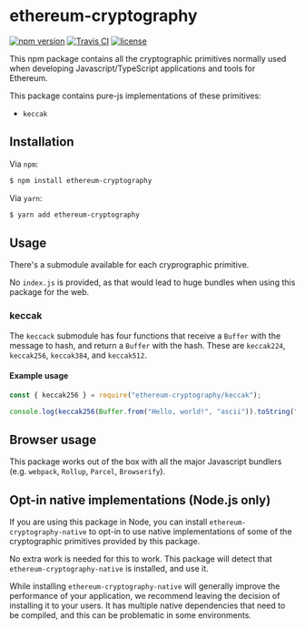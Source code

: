 # ethereum-cryptography

[![npm version][1]][2]
[![Travis CI][3]][4]
[![license][5]][6]

This npm package contains all the cryptographic primitives normally used when 
developing Javascript/TypeScript applications and tools for Ethereum.

This package contains pure-js implementations of these primitives:

* `keccak`

## Installation

Via `npm`:

```bash
$ npm install ethereum-cryptography
```

Via `yarn`:

```bash
$ yarn add ethereum-cryptography
```

## Usage

There's a submodule available for each cryprographic primitive. 

No `index.js` is provided, as that would lead to huge bundles when using this 
package for the web.

### keccak

The `keccack` submodule has four functions that receive a `Buffer` with the 
message to hash, and return a `Buffer` with the hash. These are `keccak224`, 
`keccak256`, `keccak384`, and `keccak512`.

#### Example usage

```js
const { keccak256 } = require("ethereum-cryptography/keccak");

console.log(keccak256(Buffer.from("Hello, world!", "ascii")).toString("hex"));
```

## Browser usage

This package works out of the box with all the major Javascript bundlers (e.g. 
`webpack`, `Rollup`, `Parcel`, `Browserify`). 

## Opt-in native implementations (Node.js only)

If you are using this package in Node, you can install 
`ethereum-cryptography-native` to opt-in to use native implementations of some
of the cryptographic primitives provided by this package. 

No extra work is needed for this to work. This package will detect that 
`ethereum-cryptography-native` is installed, and use it.

While installing `ethereum-cryptography-native` will generally improve the 
performance of your application, we recommend leaving the decision of installing 
it to your users. It has multiple native dependencies that need to be compiled,
and this can be problematic in some environments.


[1]: https://img.shields.io/npm/v/ethereum-cryptography.svg
[2]: https://www.npmjs.com/package/ethereum-cryptography
[3]: https://img.shields.io/travis/alcuadrado/ethereum-cryptography/master.svg?label=Travis%20CI
[4]: https://travis-ci.org/alcuadrado/ethereum-cryptography
[5]: https://img.shields.io/npm/l/ethereum-cryptography
[6]: https://github.com/alcuadrado/ethereum-cryptography/blob/master/LICENSE
